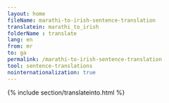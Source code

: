 ```yaml
---
layout: home
fileName: marathi-to-irish-sentence-translation
translatein: marathi_to_irish
folderName : translate
lang: en
from: mr
to: ga
permalink: /marathi-to-irish-sentence-translation
tool: sentence-translations
nointernationalization: true
---
```

{% include section/translateinto.html %}
